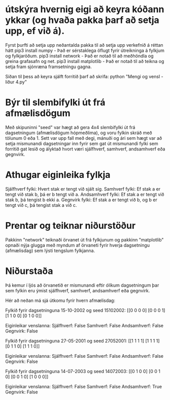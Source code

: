 # útskýra hvernig eigi að keyra kóðann ykkar (og hvaða pakka þarf að setja upp, ef við á).

Fyrst þurfti að setja upp neðantalda pakka til að setja upp verkefnið á réttan hátt
pip3 install numpy - Það er sérstaklega öflugt fyrir útreikninga á fylkjum og fylkjaröðum.
pip3 install network - Það er notað til að meðhöndla og greina grafasafn og net. 
pip3 install matplotlib - Það er notað til að teikna og setja fram sjónræna framsetningu gagna.

Síðan til þess að keyra sjálft forritið þarf að skrifa: python "Mengi og vensl - liður 4.py"

# Býr til slembifylki út frá afmælisdögum
Með skipuninni "seed" var hægt að gera 4x4 slembifylki út frá dagsetningum (afmælisdögum hópmeðlima), og voru fylkin skráð með tölunum 0 eða 1. Sett var upp fall með degi, mánuði og ári sem hægt var að setja mismunandi dagsetningar inn fyrir sem gat út mismunandi fylki sem forritið gat lesið og ályktað hvort væri sjálfhverf, samhverf, andsamhverf eða gegnvirk. 

# Athugar eiginleika fylkja
Sjálfhverf fylki: Hvert stak er tengt við sjált sig.
Samhverf fylki: Ef stak a er tengt við stak b, þá er b tengt við a.
Andsamhverf fylki: Ef stak a er tengt við stak b, þá tengist b ekki a. 
Gegnvirk fylki: Ef stak a er tengt við b, og b er tengt við c, þá tengist stak a við c. 

# Prentar og teiknar niðurstöður
Pakkinn "network" teiknaði örvanet út frá fylkjunum og pakkinn "matplotlib" opnaði nýja glugga með myndum af örvaneti fyrir hverja dagsetningu (afmælisdag) sem lýsti tengslum fylkjanna.  

# Niðurstaða
Þá kemur í ljós að örvanetið er mismunandi eftir ólíkum dagsetningum þar sem fylkin eru ýmist sjálfhverf, samhverf, andsamhverf eða gegnvirk.  

Hér að neðan má sjá útkomu fyrir hvern afmælisdag:  

Fylkið fyrir dagsetninguna 15-10-2002 og seed 15102002:
[[0 0 0 0]
 [0 0 0 1]
 [1 1 0 0]
 [0 1 0 0]]

Eiginleikar venslanna:
Sjálfhverf: False
Samhverf: False
Andsamhverf: False
Gegnvirk: False

Fylkið fyrir dagsetninguna 27-05-2001 og seed 27052001:
[[1 1 1 1]
 [1 1 1 1]
 [0 1 1 0]
 [1 1 1 0]]

Eiginleikar venslanna:
Sjálfhverf: False
Samhverf: False
Andsamhverf: False
Gegnvirk: False

Fylkið fyrir dagsetninguna 14-07-2003 og seed 14072003:
[[0 1 0 0]
 [0 0 1 0]
 [0 0 1 0]
 [1 0 0 0]]

Eiginleikar venslanna:
Sjálfhverf: False
Samhverf: False
Andsamhverf: True
Gegnvirk: False

